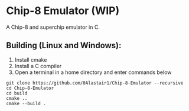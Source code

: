 # Chip-8 Emulator  (WIP)
 
A Chip-8 and superchip emulator in C.  

## Building (Linux and Windows):  

1) Install cmake
2) Install a C compiler
3) Open a terminal in a home directory and enter commands below

```
git clone https://github.com/0Alastair1/Chip-8-Emulator --recursive  
cd Chip-8-Emulator  
cd build  
cmake ..  
cmake --build .  
```

